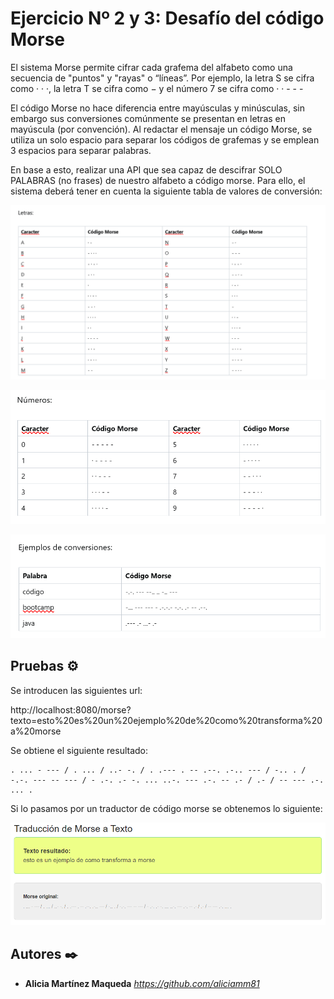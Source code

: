 # Ejercicio Nº 2 y 3: Desafío del código Morse 

El sistema Morse permite cifrar cada grafema del alfabeto como una secuencia de "puntos" y "rayas" o “líneas”. Por ejemplo, la letra S se cifra como · · ·, la letra T se cifra como − y el número 7 se cifra como · · - - -

El código Morse no hace diferencia entre mayúsculas y minúsculas, sin embargo sus conversiones comúnmente se presentan en letras en mayúscula (por convención). Al redactar el mensaje un código Morse, se utiliza un solo espacio para separar los códigos de grafemas y se emplean 3 espacios para separar palabras.

En base a esto, realizar una API que sea capaz de descifrar SOLO PALABRAS (no frases) de nuestro alfabeto a código morse. Para ello, el sistema deberá tener en cuenta la siguiente tabla de valores de conversión:

![img_2.png](src/main/resources/static/images/img_1.png)

![img_3.png](src/main/resources/static/images/img_3.png)

![img_4.png](src/main/resources/static/images/img_4.png)

## Pruebas ⚙️

Se introducen las siguientes url: 

http://localhost:8080/morse?texto=esto%20es%20un%20ejemplo%20de%20como%20transforma%20a%20morse

Se obtiene el siguiente resultado: 

```
. ... - --- / . ... / ..- -. / . .--- . -- .--. .-.. --- / -.. . / -.-. --- -- --- / - .-. .- -. ... ..-. --- .-. -- .- / .- / -- --- .-. ... .

```
Si lo pasamos por un traductor de código morse se obtenemos lo siguiente: 

![img.png](src/main/resources/static/images/img.png)

## Autores ✒️

* **Alicia Martínez Maqueda** *https://github.com/aliciamm81*

